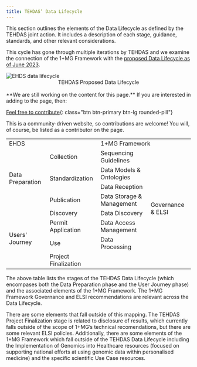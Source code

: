 ```yaml
---
title: TEHDAS’ Data Lifecycle
---
```


This section outlines the elements of the Data Lifecycle as defined by the TEHDAS joint action.  It includes a description of each stage, guidance, standards, and other relevant considerations.

This cycle has gone through multiple iterations by TEHDAS and we examine the connection of the 1+MG Framework with the [proposed Data Lifecycle as of June 2023](https://tehdas.eu/results/tehdas-proposals-for-the-implementation-of-ehds-technical-infrastructure/).

<img src="{{ 'assets/img/ehds-data-lifecycle.png' | relative_url }}" class="m-2" style="max-width: 100%; max-height: 100%; vertical-align: middle" alt="EHDS data lifecycle" />
<center>TEHDAS Proposed Data Lifecycle</center>

<br />
**We are still working on the content for this page.** If you are interested in adding to the page, then:

[Feel free to contribute](how_to_contribute){: class="btn btn-primary btn-lg rounded-pill"}

This is a community-driven website, so contributions are welcome! You will, of course, be listed as a contributor on the page.


<table class="datalifecycle">
    <tbody>
        <tr>
            <td colspan="2" rowspan="1">EHDS</td>
            <td colspan="2" rowspan="1">1+MG Framework</td>
        </tr>
        <tr>
            <td colspan="1" rowspan="4">Data Preparation</td>
            <td colspan="1" rowspan="1">Collection</td>
            <td colspan="1" rowspan="1">Sequencing Guidelines</td>
            <td colspan="1" rowspan="8">Governance &amp; ELSI</td>
        </tr>
        <tr class="c7">
            <td colspan="1" rowspan="2">Standardization</td>
            <td colspan="1" rowspan="1">Data Models &amp; Ontologies</td>
        </tr>
        <tr>
            <td colspan="1" rowspan="1">Data Reception</td>
        </tr>
        <tr>
            <td colspan="1" rowspan="1">Publication</td>
            <td colspan="1" rowspan="1">Data Storage &amp; Management</td>
        </tr>
        <tr>
            <td colspan="1" rowspan="4">Users' Journey</td>
            <td colspan="1" rowspan="1">Discovery</td>
            <td colspan="1" rowspan="1">Data Discovery</td>
        </tr>
        <tr>
            <td colspan="1" rowspan="1">Permit Application</td>
            <td colspan="1" rowspan="1">Data Access Management</td>
        </tr>
        <tr>
            <td colspan="1" rowspan="1">Use</td>
            <td colspan="1" rowspan="1">Data Processing</td>
        </tr>
        <tr>
            <td colspan="1" rowspan="1">Project Finalization</td>
            <td colspan="1" rowspan="1"></td>
        </tr>
    </tbody>
</table>

The above table lists the stages of the TEHDAS Data Lifecycle (which encompases both the Data Preparation phase and the User Journey phase) and the associated elements of the 1+MG Framework.  The 1+MG Framework Governance and ELSI recommendations are relevant across the Data Lifecycle.

There are some elements that fall outside of this mapping.  The TEHDAS Project Finalization stage is related to disclosure of results, which currently falls outside of the scope of 1+MG’s technical recomendations, but there are some relevant ELSI policies.  Additionally, there are some elements of the 1+MG Framework which fall outside of the TEHDAS Data Lifecycle including the Implementation of Genomics into Healthcare resources (focused on supporting national efforts at using genomic data within personalised medicine) and the specific scientific Use Case resources.
